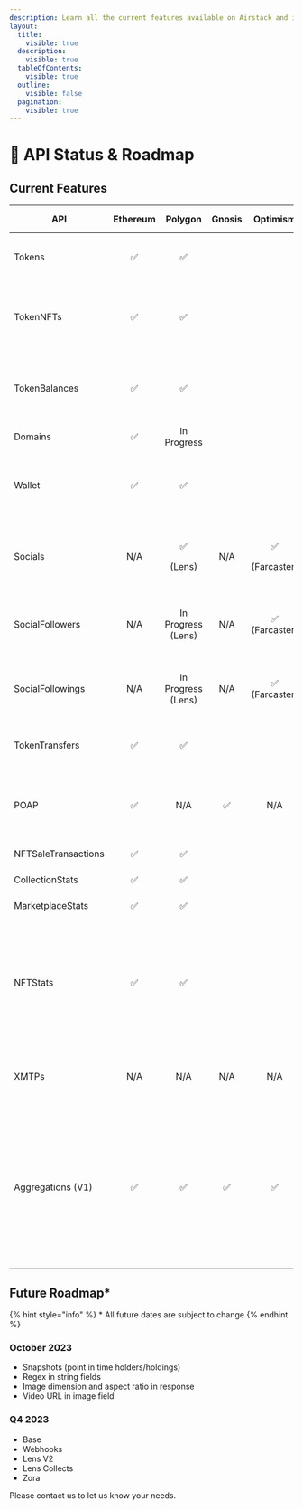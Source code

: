 ```yaml
---
description: Learn all the current features available on Airstack and its future roadmap.
layout:
  title:
    visible: true
  description:
    visible: true
  tableOfContents:
    visible: true
  outline:
    visible: false
  pagination:
    visible: true
---
```


# 🚦 API Status & Roadmap

## Current Features

<table data-full-width="true"><thead><tr><th width="214">API</th><th width="125" align="center">Ethereum</th><th width="166" align="center">Polygon</th><th width="116" align="center">Gnosis</th><th width="123" align="center">Optimism</th><th width="166" align="center">Off-Chain</th><th width="100">Details</th></tr></thead><tbody><tr><td>Tokens</td><td align="center">✅</td><td align="center">✅</td><td align="center"></td><td align="center"></td><td align="center"></td><td>ERC20, ERC721, ERC1155, ERC6551</td></tr><tr><td>TokenNFTs</td><td align="center">✅</td><td align="center">✅</td><td align="center"></td><td align="center"></td><td align="center"></td><td>ERC721, ERC1155, ERC6551, Metadata, Resized Images</td></tr><tr><td>TokenBalances</td><td align="center">✅</td><td align="center">✅</td><td align="center"></td><td align="center"></td><td align="center"></td><td>Token Holders of ERC20, ERC721, ERC1155, ERC6551</td></tr><tr><td>Domains</td><td align="center">✅</td><td align="center">In Progress</td><td align="center"></td><td align="center"></td><td align="center"></td><td>ENS</td></tr><tr><td>Wallet</td><td align="center">✅</td><td align="center">✅</td><td align="center"></td><td align="center"></td><td align="center"></td><td>ERC20, ERC721, ERC1155, ERC6551, Socials, POAPs</td></tr><tr><td>Socials</td><td align="center">N/A</td><td align="center"><p>✅</p><p>(Lens)</p></td><td align="center">N/A</td><td align="center"><p>✅</p><p>(Farcaster)</p></td><td align="center"><p>✅</p><p>(Farcaster Hubs)</p></td><td>Profile Resolver: Farcaster (Optimism), Lens (Polygon)</td></tr><tr><td>SocialFollowers</td><td align="center">N/A</td><td align="center">In Progress (Lens)</td><td align="center">N/A</td><td align="center">✅<br>(Farcaster)</td><td align="center"><p>✅</p><p>(Farcaster Hubs)</p></td><td>Followers of users on Farcaster</td></tr><tr><td>SocialFollowings</td><td align="center">N/A</td><td align="center">In Progress (Lens)</td><td align="center">N/A</td><td align="center">✅<br>(Farcaster)</td><td align="center"><p>✅</p><p>(Farcaster Hubs)</p></td><td>Following of users on  Farcaster</td></tr><tr><td>TokenTransfers</td><td align="center">✅</td><td align="center">✅</td><td align="center"></td><td align="center"></td><td align="center"></td><td>ERC20, ERC721, ERC1155, ERC6551</td></tr><tr><td>POAP</td><td align="center">✅</td><td align="center">N/A</td><td align="center">✅</td><td align="center">N/A</td><td align="center"></td><td>All POAP event holders, all POAPs held by wallet, images</td></tr><tr><td>NFTSaleTransactions</td><td align="center">✅</td><td align="center">✅</td><td align="center"></td><td align="center"></td><td align="center"></td><td>Opensea, Blur Rarible</td></tr><tr><td>CollectionStats</td><td align="center">✅</td><td align="center">✅</td><td align="center"></td><td align="center"></td><td align="center"></td><td>Opensea, Blur Rarible</td></tr><tr><td>MarketplaceStats</td><td align="center">✅</td><td align="center">✅</td><td align="center"></td><td align="center"></td><td align="center"></td><td>Opensea, Blur Rarible</td></tr><tr><td>NFTStats</td><td align="center">✅</td><td align="center">✅</td><td align="center"></td><td align="center"></td><td align="center"></td><td>Opensea, Blur Rarible – Marketplace stats, Collection stats, NFT stats by day, week, month, year, lifetime</td></tr><tr><td>XMTPs</td><td align="center">N/A</td><td align="center">N/A</td><td align="center">N/A</td><td align="center">N/A</td><td align="center">✅</td><td>Lookup whether user(s) has XMTP messaging</td></tr><tr><td>Aggregations (V1)</td><td align="center">✅</td><td align="center">✅</td><td align="center">✅</td><td align="center">✅</td><td align="center"></td><td>Show me who holds X and Y (e.g. Devcon POAP and BAYC, or all Farcaster users who have Farcon and Purple, or all Lens users who attended ETH Lisbon)</td></tr></tbody></table>

## Future Roadmap\*

{% hint style="info" %}
\* All future dates are subject to change
{% endhint %}

### October 2023

* Snapshots (point in time holders/holdings)
* Regex in string fields
* Image dimension and aspect ratio in response
* Video URL in image field

### Q4 2023

* Base
* Webhooks
* Lens V2
* Lens Collects
* Zora

Please contact us to let us know your needs.
